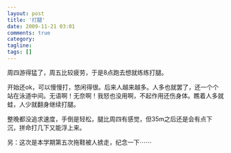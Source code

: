 ```yaml
---
layout: post
title: '打腿'
date: 2009-11-21 03:01
comments: true
category:
tagline:
tags: []
---
```


周四游得猛了，周五比较疲劳，于是8点跑去想就练练打腿。

开始还ok，可以慢慢打，悠闲得很。后来人越来越多。人多也就罢了，还一个个站在泳道中间。无语啊！无奈啊！我怒也没用啊，不起作用还伤身体。瞧着人多就蛙，人少就翻身继续打腿。

整晚都没追求速度，手倒是轻松，腿比周四有感觉，但35m之后还是会有点下沉，拼命打几下又能浮上来。

另：这次是本学期第五次拖鞋被人掳走，纪念一下⋯⋯

